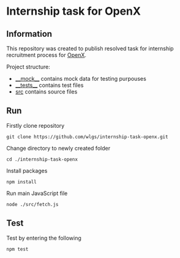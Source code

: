 # Internship task for OpenX


## Information

This repository was created to publish resolved task for internship recruitment process for [OpenX]([./__mock__](https://www.openx.com/)).

Project structure:

* [\_\_mock\_\_](./__mock__) contains mock data for testing purpouses
* [\_\_tests\_\_](./__test__) contains test files
* [src](./src) contains source files

## Run

Firstly clone repository

```terminal
git clone https://github.com/wlgs/internship-task-openx.git
```

Change directory to newly created folder

```terminal
cd ./internship-task-openx
```

Install packages

```terminal
npm install
```

Run main JavaScript file

```terminal
node ./src/fetch.js
```

## Test

Test by entering the following

```terminal
npm test
```
